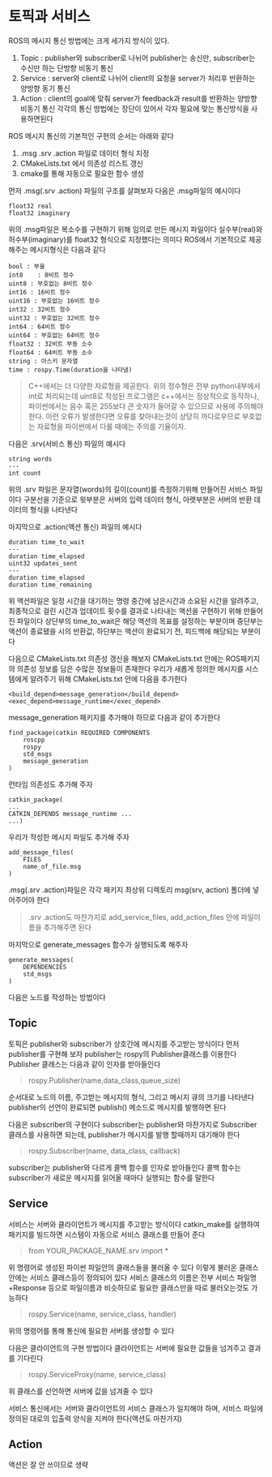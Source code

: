# 토픽과 서비스

ROS의 메시지 통신 방법에는 크게 세가지 방식이 있다.
1. Topic : publisher와 subscriber로 나뉘어 publisher는 송신만, subscriber는 수신만 하는 단방향 비동기 통신
2. Service : server와 client로 나뉘어 client의 요청을 server가 처리후 반환하는 양방향 동기 통신
3. Action : client의 goal에 맞춰 server가 feedback과 result를 반환하는 양방향 비동기 통신
각각의 통신 방법에는 장단이 있어서 각자 필요에 맞는 통신방식을 사용하면된다

ROS 메시지 통신의 기본적인 구현의 순서는 아래와 같다

1. .msg .srv .action 파일로 데이터 형식 지정
2. CMakeLists.txt 에서 의존성 리스트 갱신
3. cmake를 통해 자동으로 필요한 함수 생성

먼저 .msg(.srv .action) 파일의 구조를 살펴보자
다음은 .msg파일의 예시이다

	float32 real
	float32 imaginary

위의 .msg파일은 복소수를 구현하기 위해 임의로 만든 메시지 파일이다
실수부(real)와 허수부(imaginary)를 float32 형식으로 지정했다는 의미다
ROS에서 기본적으로 제공해주는 메시지형식은 다음과 같다

	bool : 부울
	int8	: 8비트 정수
	uint8 : 부호없는 8비트 정수
	int16 : 16비트 정수
	uint16 : 부호없는 16비트 정수
	int32 : 32비트 정수
	uint32 : 부호없는 32비트 정수
	int64 : 64비트 정수
	uint64 : 부호없는 64비트 정수
	float32 : 32비트 부동 소수
	float64 : 64비트 부동 소수
	string : 아스키 문자열
	time : rospy.Time(duration을 나타냄)

>C++에서는 더 다양한 자료형을 제공한다. 
위의 정수형은 전부 python내부에서 int로 처리되는데
uint8로 작성된 프로그램은 c++에서는 정상적으로 동작하나, 파이썬에서는 음수 혹은 255보다 큰 숫자가 들어갈 수 있으므로 사용에 주의해야 한다.
이런 오류가 발생한다면 오류를 찾아내는것이 상당히 까다로우므로 부호없는 자료형을 파이썬에서 다룰 때에는 주의를 기율이자.

다음은 .srv(서비스 통신) 파일의 예시다

	string words
	---
	int count
	
위의 .srv 파일은 문자열(words)의 길이(count)를 측정하기위해 만들어진 서비스 파일이다
구분선을 기준으로 윗부분은 서버의 입력 데이터 형식, 아랫부분은 서버의 반환 데이터의 형식을 나타낸다

마지막으로 .action(액션 통신) 파일의 예시다

	duration time_to_wait
	---
	duration time_elapsed
	uint32 updates_sent
	---
	duration time_elapsed
	duration time_remaining

위 액션파일은 일정 시간을 대기하는 명령 중간에 남은시간과 소요된 시간을 알려주고,
최종적으로 걸린 시간과 업데이트 횟수를 결과로 나타내는 액션을 구현하기 위해 만들어진 파일이다
상단부의 time_to_wait은 해당 액션의 목표를 설정하는 부분이며
중단부는 액션이 종료됐을 시의 반환값,
하단부는 액션이 완료되기 전, 피드백에 해당되는 부분이다

다음으로 CMakeLists.txt 의존성 갱신을 해보자
CMakeLists.txt 안에는 ROS패키지의 의존성 정보를 담은 수많은 정보들이 존재한다
우리가 새롭게 정의한 메시지를 시스템에게 알려주기 위해 CMakeLists.txt 안에 다음을 추가한다

	<build_depend>message_generation</build_depend>
	<exec_depend>message_runtime</exec_depend>

message_generation 패키지를 추가해야 하므로 다음과 같이 추가한다

	find_package(catkin REQUIRED COMPONENTS
		roscpp
		rospy
		std_msgs
		message_generation
	)

런타임 의존성도 추가해 주자

	catkin_package(
	...
	CATKIN_DEPENDS message_runtime ...
	...)

우리가 작성한 메시지 파일도 추가해 주자

	add_message_files(
		FILES
		name_of_file.msg
	)

.msg(.srv .action)파일은 각각 패키지 최상위 디렉토리 msg(srv, action) 폴더에 넣어주어야 한다
>.srv .action도 마찬가지로 add_service_files, add_action_files 안에 파일이름을 추가해주면 된다

마지막으로 generate_messages 함수가 실행되도록 해주자

	generate_messages(
		DEPENDENCIES
		std_msgs
	)
	

다음은 노드를 작성하는 방법이다

## Topic
토픽은 publisher와 subscriber가 상호간에 메시지를 주고받는 방식이다
먼저 publisher를 구현해 보자
publisher는 rospy의 Publisher클래스를 이용한다
Publisher 클래스는 다음과 같이 인자를 받아들인다
>rospy.Publisher(name,data_class,queue_size)

순서대로 노드의 이름, 주고받는 메시지의 형식, 그리고 메시지 큐의 크기를 나타낸다
publisher의 선언이 완료되면 publish() 메소드로 메시지를 발행하면 된다

다음은 subscriber의 구현이다
subscriber는 publisher와 마찬가지로 Subscriber 클래스를 사용하면 되는데,
publisher가 메시지를 발행 할때까지 대기해야 한다

>rospy.Subscriber(name, data_class, callback)

subscriber는 publisher와 다르게 콜백 함수를 인자로 받아들인다
콜백 함수는 subscriber가 새로운 메시지를 읽어올 때마다 실행되는 함수를 말한다

## Service

서비스는 서버와 클라이언트가 메시지를 주고받는 방식이다
catkin_make를 실행하여 패키지를 빌드하면 시스템이 자동으로 서비스 클래스를 만들어 준다

>from YOUR_PACKAGE_NAME.srv import *

위 명령어로 생성된 파이썬 파일안의 클래스들을 불러올 수 있다
이렇게 불러온 클래스 안에는 서비스 클래스등이 정의되어 있다
서비스 클래스의 이름은 전부 서비스 파일명+Response 등으로 파일이름과 비슷하므로 필요한 클래스만을 따로 불러오는것도 가능하다

>rospy.Service(name, service_class, handler)

위의 명령어를 통해 통신에 필요한 서버를 생성할 수 있다

다음은 클라이언트의 구현 방법이다
클라이언트는 서버에 필요한 값들을 넘겨주고 결과를 기다린다

>rospy.ServiceProxy(name, service_class)

위 클래스를 선언하면 서버에 값을 넘겨줄 수 있다

서비스 통신에서는 서버와 클라이언트의 서비스 클래스가 일치해야 하며,
서비스 파일에 정의된 대로의 입출력 양식을 지켜야 한다(액션도 마찬가지)
## Action

액션은 잘 안 쓰이므로 생략
